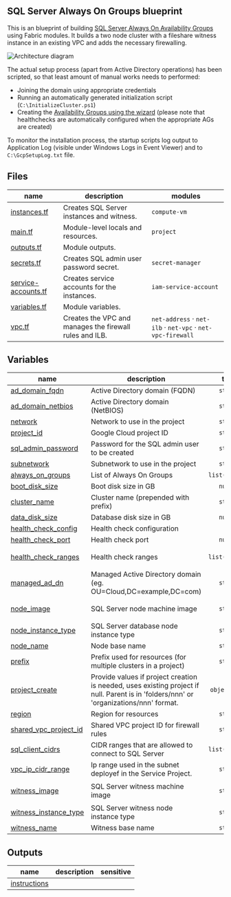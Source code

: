 ## SQL Server Always On Groups blueprint

This is an blueprint of building [SQL Server Always On Availability Groups](https://cloud.google.com/compute/docs/instances/sql-server/configure-availability) 
using Fabric modules. It builds a two node cluster with a fileshare witness instance in an existing VPC and adds the necessary firewalling. 

![Architecture diagram](https://cloud.google.com/compute/images/sqlserver-ag-architecture.svg)

The actual setup process (apart from Active Directory operations) has been scripted, so that least amount of 
manual works needs to performed: 

  - Joining the domain using appropriate credentials 
  - Running an automatically generated initialization script (`C:\InitializeCluster.ps1`) 
  - Creating the [Availability Groups using the wizard](https://cloud.google.com/compute/docs/instances/sql-server/configure-availability#creating_an_availability_group)
    (please note that healthchecks are automatically configured when the appropriate AGs are created)

To monitor the installation process, the startup scripts log output to Application Log (visible under Windows Logs in Event Viewer)
and to `C:\GcpSetupLog.txt` file.

<!-- TFDOC OPTS files:1 -->
<!-- BEGIN TFDOC -->

## Files

| name | description | modules |
|---|---|---|
| [instances.tf](./instances.tf) | Creates SQL Server instances and witness. | <code>compute-vm</code> |
| [main.tf](./main.tf) | Module-level locals and resources. | <code>project</code> |
| [outputs.tf](./outputs.tf) | Module outputs. |  |
| [secrets.tf](./secrets.tf) | Creates SQL admin user password secret. | <code>secret-manager</code> |
| [service-accounts.tf](./service-accounts.tf) | Creates service accounts for the instances. | <code>iam-service-account</code> |
| [variables.tf](./variables.tf) | Module variables. |  |
| [vpc.tf](./vpc.tf) | Creates the VPC and manages the firewall rules and ILB. | <code>net-address</code> · <code>net-ilb</code> · <code>net-vpc</code> · <code>net-vpc-firewall</code> |

## Variables

| name | description | type | required | default |
|---|---|:---:|:---:|:---:|
| [ad_domain_fqdn](variables.tf#L111) | Active Directory domain (FQDN) | <code>string</code> | ✓ |  |
| [ad_domain_netbios](variables.tf#L120) | Active Directory domain (NetBIOS) | <code>string</code> | ✓ |  |
| [network](variables.tf#L38) | Network to use in the project | <code>string</code> | ✓ |  |
| [project_id](variables.tf#L27) | Google Cloud project ID | <code>string</code> | ✓ |  |
| [sql_admin_password](variables.tf#L102) | Password for the SQL admin user to be created | <code>string</code> | ✓ |  |
| [subnetwork](variables.tf#L43) | Subnetwork to use in the project | <code>string</code> | ✓ |  |
| [always_on_groups](variables.tf#L135) | List of Always On Groups | <code>list&#40;string&#41;</code> |  | <code>&#91;&#34;bookshelf&#34;&#93;</code> |
| [boot_disk_size](variables.tf#L90) | Boot disk size in GB | <code>number</code> |  | <code>50</code> |
| [cluster_name](variables.tf#L48) | Cluster name (prepended with prefix) | <code>string</code> |  | <code>&#34;cluster&#34;</code> |
| [data_disk_size](variables.tf#L96) | Database disk size in GB | <code>number</code> |  | <code>200</code> |
| [health_check_config](variables.tf#L147) | Health check configuration | <code title="object&#40;&#123; check_interval_sec &#61; number,&#10;  healthy_threshold   &#61; number,&#10;  unhealthy_threshold &#61; number,&#10;  timeout_sec         &#61; number,&#10;&#125;&#41;">&#8230;</code> |  | <code title="&#123;&#10;  check_interval_sec  &#61; 2&#10;  healthy_threshold   &#61; 1&#10;  unhealthy_threshold &#61; 2&#10;  timeout_sec         &#61; 1&#10;&#125;">&#123;&#8230;&#125;</code> |
| [health_check_port](variables.tf#L141) | Health check port | <code>number</code> |  | <code>59997</code> |
| [health_check_ranges](variables.tf#L60) | Health check ranges | <code>list&#40;string&#41;</code> |  | <code>&#91;&#34;35.191.0.0&#47;16&#34;, &#34;209.85.152.0&#47;22&#34;, &#34;209.85.204.0&#47;22&#34;&#93;</code> |
| [managed_ad_dn](variables.tf#L129) | Managed Active Directory domain (eg. OU=Cloud,DC=example,DC=com) | <code>string</code> |  | <code>&#34;&#34;</code> |
| [node_image](variables.tf#L78) | SQL Server node machine image | <code>string</code> |  | <code>&#34;projects&#47;windows-sql-cloud&#47;global&#47;images&#47;family&#47;sql-ent-2019-win-2019&#34;</code> |
| [node_instance_type](variables.tf#L66) | SQL Server database node instance type | <code>string</code> |  | <code>&#34;n2-standard-8&#34;</code> |
| [node_name](variables.tf#L162) | Node base name | <code>string</code> |  | <code>&#34;node&#34;</code> |
| [prefix](variables.tf#L15) | Prefix used for resources (for multiple clusters in a project) | <code>string</code> |  | <code>&#34;aog&#34;</code> |
| [project_create](variables.tf#L174) | Provide values if project creation is needed, uses existing project if null. Parent is in 'folders/nnn' or 'organizations/nnn' format. | <code title="object&#40;&#123;&#10;  billing_account_id &#61; string&#10;  parent             &#61; string&#10;&#125;&#41;">object&#40;&#123;&#8230;&#125;&#41;</code> |  | <code>null</code> |
| [region](variables.tf#L21) | Region for resources | <code>string</code> |  | <code>&#34;europe-west4&#34;</code> |
| [shared_vpc_project_id](variables.tf#L32) | Shared VPC project ID for firewall rules | <code>string</code> |  | <code>null</code> |
| [sql_client_cidrs](variables.tf#L54) | CIDR ranges that are allowed to connect to SQL Server | <code>list&#40;string&#41;</code> |  | <code>&#91;&#34;0.0.0.0&#47;0&#34;&#93;</code> |
| [vpc_ip_cidr_range](variables.tf#L183) | Ip range used in the subnet deployef in the Service Project. | <code>string</code> |  | <code>&#34;10.0.0.0&#47;20&#34;</code> |
| [witness_image](variables.tf#L84) | SQL Server witness machine image | <code>string</code> |  | <code>&#34;projects&#47;windows-cloud&#47;global&#47;images&#47;family&#47;windows-2019&#34;</code> |
| [witness_instance_type](variables.tf#L72) | SQL Server witness node instance type | <code>string</code> |  | <code>&#34;n2-standard-2&#34;</code> |
| [witness_name](variables.tf#L168) | Witness base name | <code>string</code> |  | <code>&#34;witness&#34;</code> |

## Outputs

| name | description | sensitive |
|---|---|:---:|
| [instructions](outputs.tf#L19) |  |  |

<!-- END TFDOC -->
